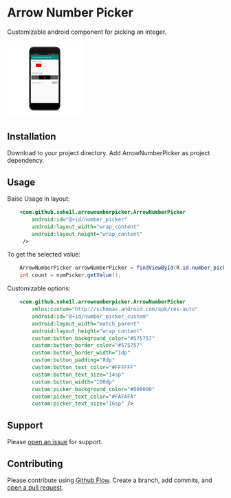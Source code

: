 # Arrow Number Picker

Customizable android component for picking an integer.

<img src="screenshot.png" width="175">

## Installation

Download to your project directory. 
Add ArrowNumberPicker as project dependency.

## Usage

Baisc Usage in layout:

```xml
    <com.github.sohe1l.arrownumberpicker.ArrowNumberPicker
        android:id="@+id/number_picker"
        android:layout_width="wrap_content"
        android:layout_height="wrap_content"
     />
```

To get the selected value:

```java
    ArrowNumberPicker arrowNumberPicker = findViewById(R.id.number_picker);
    int count = numPicker.getValue();
```


Customizable options:
```xml
    <com.github.sohe1l.arrownumberpicker.ArrowNumberPicker 
        xmlns:custom="http://schemas.android.com/apk/res-auto"
        android:id="@+id/number_picker_custom"
        android:layout_width="match_parent"
        android:layout_height="wrap_content"
        custom:button_background_color="#575757"
        custom:button_border_color="#575757"
        custom:button_border_width="1dp"
        custom:button_padding="8dp"
        custom:button_text_color="#FFFFFF"
        custom:button_text_size="14sp"
        custom:button_width="100dp"
        custom:picker_background_color="#000000"
        custom:picker_text_color="#FAFAFA"
        custom:picker_text_size="16sp" />
```


## Support

Please [open an issue](https://github.com/sohe1l/arrow-mumber-picker/issues/new) for support.

## Contributing

Please contribute using [Github Flow](https://guides.github.com/introduction/flow/). Create a branch, add commits, and [open a pull request](https://github.com/sohe1l/arrow-mumber-picker/compare/).
